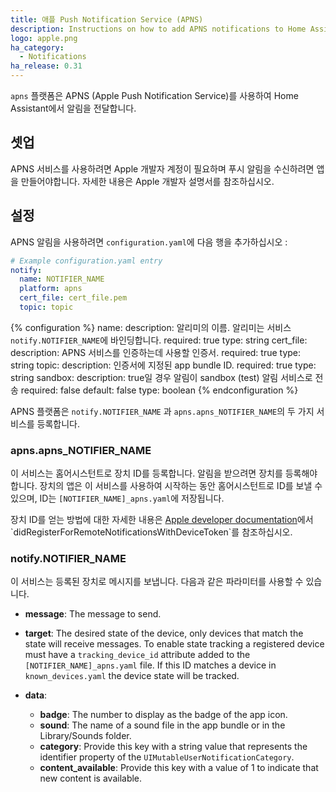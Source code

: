 ```yaml
---
title: 애플 Push Notification Service (APNS)
description: Instructions on how to add APNS notifications to Home Assistant.
logo: apple.png
ha_category:
  - Notifications
ha_release: 0.31
---
```


`apns` 플랫폼은 APNS (Apple Push Notification Service)를 사용하여 Home Assistant에서 알림을 전달합니다.

## 셋업

APNS 서비스를 사용하려면 Apple 개발자 계정이 필요하며 푸시 알림을 수신하려면 앱을 만들어야합니다. 자세한 내용은 Apple 개발자 설명서를 참조하십시오.

## 설정

APNS 알림을 사용하려면 `configuration.yaml`에 다음 행을 추가하십시오  :

```yaml
# Example configuration.yaml entry
notify:
  name: NOTIFIER_NAME
  platform: apns
  cert_file: cert_file.pem
  topic: topic
```

{% configuration %}
name:
  description: 알리미의 이름. 알리미는 서비스 `notify.NOTIFIER_NAME`에 바인딩합니다.
  required: true
  type: string
cert_file:
  description: APNS 서비스를 인증하는데 사용할 인증서.
  required: true
  type: string
topic:
  description: 인증서에 지정된 app bundle ID.
  required: true
  type: string
sandbox:
  description: true일 경우 알림이 sandbox (test) 알림 서비스로 전송
  required: false
  default: false
  type: boolean
{% endconfiguration %}

APNS 플랫폼은 `notify.NOTIFIER_NAME` 과 `apns.apns_NOTIFIER_NAME`의 두 가지 서비스를 등록합니다.

### apns.apns_NOTIFIER_NAME

이 서비스는 홈어시스턴트로 장치 ID를 등록합니다. 알림을 받으려면 장치를 등록해야합니다. 장치의 앱은 이 서비스를 사용하여 시작하는 동안 홈어시스턴트로 ID를 보낼 수 있으며, ID는 `[NOTIFIER_NAME]_apns.yaml`에 저장됩니다.

장치 ID를 얻는 방법에 대한 자세한 내용은 [Apple developer documentation](https://developer.apple.com/library/ios/documentation/UIKit/Reference/UIApplicationDelegate_Protocol/#//apple_ref/occ/intfm/UIApplicationDelegate/application:didRegisterForRemoteNotificationsWithDeviceToken:)에서 `didRegisterForRemoteNotificationsWithDeviceToken`를 참조하십시오.

### notify.NOTIFIER_NAME

이 서비스는 등록된 장치로 메시지를 보냅니다. 다음과 같은 파라미터를 사용할 수 있습니다.

- **message**: The message to send.

- **target**: The desired state of the device, only devices that match the state will receive messages. To enable state tracking a registered device must have a `tracking_device_id` attribute added to the `[NOTIFIER_NAME]_apns.yaml` file. If this ID matches a device in `known_devices.yaml` the device state will be tracked.

- **data**:
  * **badge**: The number to display as the badge of the app icon.
  * **sound**: The name of a sound file in the app bundle or in the Library/Sounds folder.
  * **category**: Provide this key with a string value that represents the identifier property of the `UIMutableUserNotificationCategory`.
  * **content_available**: Provide this key with a value of 1 to indicate that new content is available.
